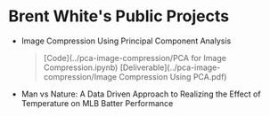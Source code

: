 # Brent White's Public Projects
- Image Compression Using Principal Component Analysis
  > [Code](../pca-image-compression/PCA for Image Compression.ipynb)
  > [Deliverable](../pca-image-compression/Image Compression Using PCA.pdf)
- Man vs Nature: A Data Driven Approach to Realizing the Effect of Temperature on MLB Batter Performance
